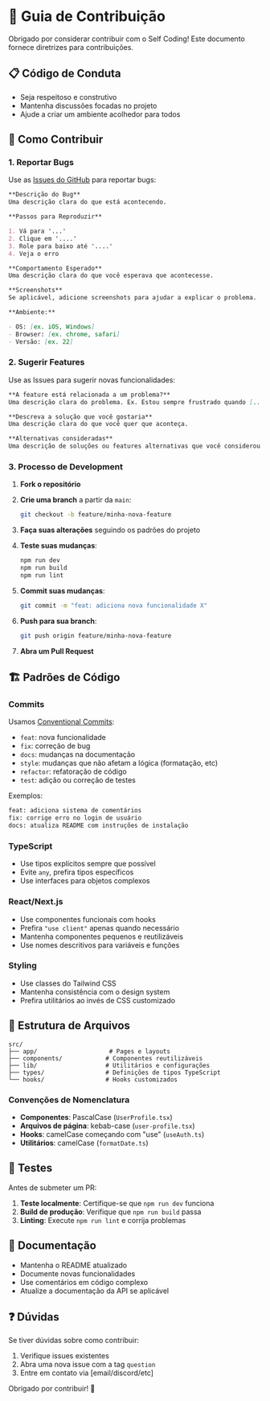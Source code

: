 # 🤝 Guia de Contribuição

Obrigado por considerar contribuir com o Self Coding! Este documento fornece diretrizes para contribuições.

## 📋 Código de Conduta

- Seja respeitoso e construtivo
- Mantenha discussões focadas no projeto
- Ajude a criar um ambiente acolhedor para todos

## 🚀 Como Contribuir

### 1. Reportar Bugs

Use as [Issues do GitHub](https://github.com/Dslpss/Coding/issues) para reportar bugs:

```markdown
**Descrição do Bug**
Uma descrição clara do que está acontecendo.

**Passos para Reproduzir**

1. Vá para '...'
2. Clique em '....'
3. Role para baixo até '....'
4. Veja o erro

**Comportamento Esperado**
Uma descrição clara do que você esperava que acontecesse.

**Screenshots**
Se aplicável, adicione screenshots para ajudar a explicar o problema.

**Ambiente:**

- OS: [ex. iOS, Windows]
- Browser: [ex. chrome, safari]
- Versão: [ex. 22]
```

### 2. Sugerir Features

Use as Issues para sugerir novas funcionalidades:

```markdown
**A feature está relacionada a um problema?**
Uma descrição clara do problema. Ex. Estou sempre frustrado quando [...]

**Descreva a solução que você gostaria**
Uma descrição clara do que você quer que aconteça.

**Alternativas consideradas**
Uma descrição de soluções ou features alternativas que você considerou.
```

### 3. Processo de Development

1. **Fork o repositório**
2. **Crie uma branch** a partir da `main`:

   ```bash
   git checkout -b feature/minha-nova-feature
   ```

3. **Faça suas alterações** seguindo os padrões do projeto

4. **Teste suas mudanças**:

   ```bash
   npm run dev
   npm run build
   npm run lint
   ```

5. **Commit suas mudanças**:

   ```bash
   git commit -m "feat: adiciona nova funcionalidade X"
   ```

6. **Push para sua branch**:

   ```bash
   git push origin feature/minha-nova-feature
   ```

7. **Abra um Pull Request**

## 🏗 Padrões de Código

### Commits

Usamos [Conventional Commits](https://www.conventionalcommits.org/):

- `feat`: nova funcionalidade
- `fix`: correção de bug
- `docs`: mudanças na documentação
- `style`: mudanças que não afetam a lógica (formatação, etc)
- `refactor`: refatoração de código
- `test`: adição ou correção de testes

Exemplos:

```bash
feat: adiciona sistema de comentários
fix: corrige erro no login de usuário
docs: atualiza README com instruções de instalação
```

### TypeScript

- Use tipos explícitos sempre que possível
- Evite `any`, prefira tipos específicos
- Use interfaces para objetos complexos

### React/Next.js

- Use componentes funcionais com hooks
- Prefira `"use client"` apenas quando necessário
- Mantenha componentes pequenos e reutilizáveis
- Use nomes descritivos para variáveis e funções

### Styling

- Use classes do Tailwind CSS
- Mantenha consistência com o design system
- Prefira utilitários ao invés de CSS customizado

## 📁 Estrutura de Arquivos

```
src/
├── app/                    # Pages e layouts
├── components/            # Componentes reutilizáveis
├── lib/                   # Utilitários e configurações
├── types/                 # Definições de tipos TypeScript
└── hooks/                 # Hooks customizados
```

### Convenções de Nomenclatura

- **Componentes**: PascalCase (`UserProfile.tsx`)
- **Arquivos de página**: kebab-case (`user-profile.tsx`)
- **Hooks**: camelCase começando com "use" (`useAuth.ts`)
- **Utilitários**: camelCase (`formatDate.ts`)

## 🧪 Testes

Antes de submeter um PR:

1. **Teste localmente**: Certifique-se que `npm run dev` funciona
2. **Build de produção**: Verifique que `npm run build` passa
3. **Linting**: Execute `npm run lint` e corrija problemas

## 📝 Documentação

- Mantenha o README atualizado
- Documente novas funcionalidades
- Use comentários em código complexo
- Atualize a documentação da API se aplicável

## ❓ Dúvidas

Se tiver dúvidas sobre como contribuir:

1. Verifique issues existentes
2. Abra uma nova issue com a tag `question`
3. Entre em contato via [email/discord/etc]

Obrigado por contribuir! 🎉
